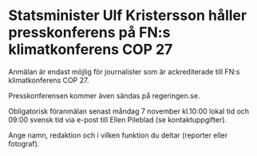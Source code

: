 # Statsminister Ulf Kristersson håller presskonferens på FN:s klimatkonferens COP 27

Anmälan är endast möjlig för journalister som är ackrediterade till FN:s klimatkonferens COP 27\.

Presskonferensen kommer även sändas på regeringen.se.

Obligatorisk föranmälan senast måndag 7 november kl.10:00 lokal tid och 09:00 svensk tid via e\-post till Ellen Pileblad (se kontaktuppgifter).

Ange namn, redaktion och i vilken funktion du deltar (reporter eller fotograf).
